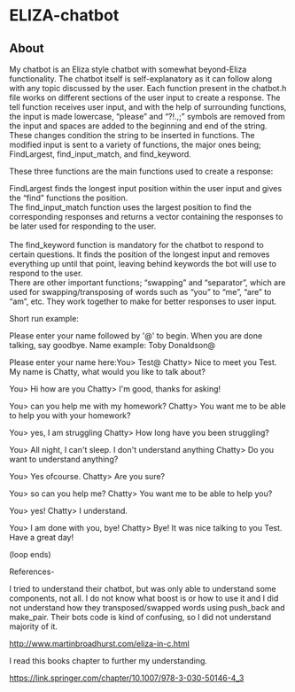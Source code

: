 # ELIZA-chatbot


## About

My chatbot is an Eliza style chatbot with somewhat beyond-Eliza functionality. The chatbot itself is self-explanatory as it can follow along with any topic discussed by the user. Each function present in the chatbot.h file works on different sections of the user input to create a response. The tell function receives user input, and with the help of surrounding functions, the input is made lowercase, “please” and “?!.,;” symbols are removed from the input and spaces are added to the beginning and end of the string. These changes condition the string to be inserted in functions. The modified input is sent to a variety of functions, the major ones being; FindLargest, find_input_match, and find_keyword.<br /> 

These three functions are the main functions used to create a response: <br /> 

FindLargest finds the longest input position within the user input and gives the “find” functions the position.<br /> 
The find_input_match function uses the largest position to find the corresponding responses and returns a vector containing the responses to be later used for responding to the user.<br />  
The find_keyword function is mandatory for the chatbot to respond to certain questions. It finds the position of the longest input and removes everything up until that point, leaving behind keywords the bot will use to respond to the user.<br /> 
There are other important functions; “swapping” and “separator”, which are used for swapping/transposing of words such as “you” to “me”, “are” to “am”, etc. They work together to make for better responses to user input.


Short run example:

Please enter your name followed by '@' to begin.
When you are done talking, say goodbye.
Name example: Toby Donaldson@

Please enter your name here:You> Test@
Chatty> Nice to meet you Test.
My name is Chatty, what would you like to talk about?

You> Hi how are you
Chatty> I'm good, thanks for asking!

You> can you help me with my homework?
Chatty> You want me to be able to help you with your homework?

You> yes, I am struggling
Chatty> How long have you been struggling?

You> All night, I can't sleep. I don't understand anything
Chatty> Do you want to understand anything?

You> Yes ofcourse.
Chatty> Are you sure?

You> so can you help me?
Chatty> You want me to be able to help you?

You> yes!
Chatty> I understand.

You> I am done with you, bye!
Chatty> Bye! It was nice talking to you Test. Have a great day!

(loop ends)


References- 

I tried to understand their chatbot, but was only able to understand some components, not all. I do not know what boost is or how to use it and I did not understand how they transposed/swapped words using push_back and make_pair. Their bots code is kind of confusing, so I did not understand majority of it.

http://www.martinbroadhurst.com/eliza-in-c.html

I read this books chapter to further my understanding.

https://link.springer.com/chapter/10.1007/978-3-030-50146-4_3
